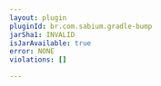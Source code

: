 ```yaml
---
layout: plugin
pluginId: br.com.sabium.gradle-bump
jarSha1: INVALID
isJarAvailable: true
error: NONE
violations: []

---
```

